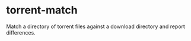 torrent-match
=============

Match a directory of torrent files against a download directory and report differences.
